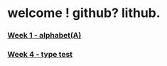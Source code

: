 # welcome ! github? lithub.
 
### [Week 1 - alphabet(A)](https://fergarundel.github.io/CODE-WORDS/Initial/INITIAL_A_/)
### [Week 4 - type test](https://fergarundel.github.io/CODE-WORDS/Week_4/type_sketch/)
